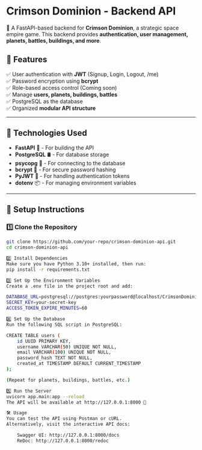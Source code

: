 # **Crimson Dominion - Backend API**  
🚀 A FastAPI-based backend for **Crimson Dominion**, a strategic space empire game. This backend provides **authentication, user management, planets, battles, buildings, and more**.  

## **📝 Features**  
✅ User authentication with **JWT** (Signup, Login, Logout, /me)  
✅ Password encryption using **bcrypt**  
✅ Role-based access control (Coming soon)  
✅ Manage **users, planets, buildings, battles**  
✅ PostgreSQL as the database  
✅ Organized **modular API structure**  

---

## **📌 Technologies Used**  
- **FastAPI** 🚀 - For building the API  
- **PostgreSQL** 🛢️ - For database storage  
- **psycopg** 🔗 - For connecting to the database  
- **bcrypt** 🔐 - For secure password hashing  
- **PyJWT** 🔑 - For handling authentication tokens  
- **dotenv** 📦 - For managing environment variables  

---

## **🚀 Setup Instructions**  

### **1️⃣ Clone the Repository**
```sh
git clone https://github.com/your-repo/crimson-dominion-api.git
cd crimson-dominion-api

2️⃣ Install Dependencies
Make sure you have Python 3.10+ installed, then run:
pip install -r requirements.txt

3️⃣ Set Up the Environment Variables
Create a .env file in the project root and add:

DATABASE_URL=postgresql://postgres:yourpassword@localhost/CrimsonDominion
SECRET_KEY=your-secret-key
ACCESS_TOKEN_EXPIRE_MINUTES=60

4️⃣ Set Up the Database
Run the following SQL script in PostgreSQL:

CREATE TABLE users (
    id UUID PRIMARY KEY,
    username VARCHAR(50) UNIQUE NOT NULL,
    email VARCHAR(100) UNIQUE NOT NULL,
    password_hash TEXT NOT NULL,
    created_at TIMESTAMP DEFAULT CURRENT_TIMESTAMP
);

(Repeat for planets, buildings, battles, etc.)

5️⃣ Run the Server
uvicorn app.main:app --reload
The API will be available at http://127.0.0.1:8000 🚀

🛠️ Usage
You can test the API using Postman or cURL.
Alternatively, visit the interactive API docs:

    Swagger UI: http://127.0.0.1:8000/docs
    ReDoc: http://127.0.0.1:8000/redoc
